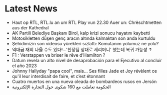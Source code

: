 # Latest News
-  Haut op RTL, RTL.lu an um RTL Play vun 22.30 Auer un: Chrëschtmetten aus der Kathedral
-  AK Partili Belediye Başkanı Birol, kalp krizi sonucu hayatını kaybetti
-  Motosikletten düşen genç aracın altında kalmaktan son anda kurtuldu
-  Şehidimizin son videosu yürekleri sızlattı: Komutanım yolumuz ne yolu?
-  역대급 재회 나올 수도 있다!…'친정팀 상대로 세리머니' 했는데 복귀 가능성 ↑
-  F1 : Verstappen va briser le rêve d’Hamilton ?
-  Datum revela un alto nivel de desaprobación para el Ejecutivo al concluir el año 2023
-  Johnny Hallyday "papa cool", mais… Ses filles Jade et Joy révèlent ce qu'il leur interdisait de faire, et c’est étonnant
-  Cuatro muertos en una nueva oleada de bombardeos rusos en Jersón
-  الحكومة تعاملت مع 160 شكوى حول التجارة الإلكترونية
